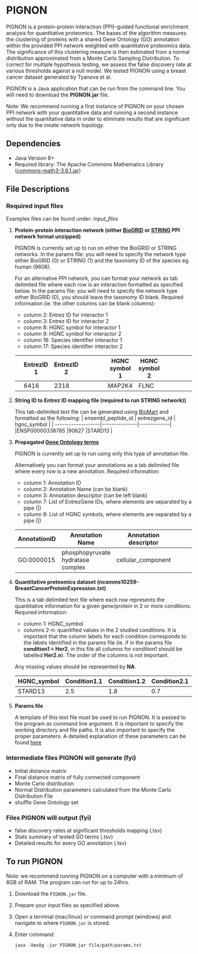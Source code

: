 # PIGNON
PIGNON is a protein-protein interaction (PPI)-guided functional enrichment analysis for quantitative proteomics. 
The bases of the algorithm measures the clustering of proteins with a shared Gene Ontology (GO) annotation within the provided PPI network weighted with quantitative proteomics data. The significance of this clustering measure is then estimated from a normal distribution approximated from a Monte Carlo Sampling Distribution. To correct for multiple hypothesis testing, we assess the false discovery rate at various thresholds against a null model. We tested PIGNON using a breast cancer dataset generated by Tyanova et al. 

PIGNON is a Java application that can be run from the command line. You will need to download the **PIGNON.jar** file. 

Note: We recommend running a first instance of PIGNON on your chosen PPI network with your quantitative data and running a second instance without the quantitative data in order to eliminate results that are significant only due to the innate network topology. 

## Dependencies
* Java Version 8+
* Required library: The Apache Commons Mathematics Library ([commons-math3-3.6.1.jar](http://commons.apache.org/proper/commons-math/download_math.cgi))

## File Descriptions
### Required input files
Examples files can be found under: *input_files*
1. **Protein-protein interaction network (either [BioGRID](https://downloads.thebiogrid.org/BioGRID) or [STRING](https://string-db.org/cgi/download.pl) PPI network format unzipped)**
   
   PIGNON is currently set up to run on either the BioGRID or STRING networks. In the params file: you will need to specify the network type either BioGRID (0) or STRING (1) and the taxonomy ID of the species eg. human (9606).
   
   For an alternative PPI network, you can format your network as tab delimited file where each row is an interaction formatted as specified below. In the params file: you will need to specify the network type either BioGRID (0), you should leave the taxonomy ID blank. Required information (ie. the other columns can be blank columns): 
   * column 2: Entrez ID for interactor 1
   * column 3: Entrez ID for interactor 2
   * column 8: HGNC symbol for interactor 1
   * column 9: HGNC symbol for interactor 2
   * column 16: Species identifier interactor 1
   * column 17: Species identifier interactor 2
    
   |   | EntrezID 1 | EntrezID 2 |   |   |   |   | HGNC symbol 1 | HGNC symbol 2 |   |   |   |   |   |   | SpeciesID 1 | SpeciesID 2 | 
   |---|------------|------------|---|---|---|---|---------------|---------------|---|---|---|---|---|---|-------------|-------------|
   |   |6416	     |2318        |   |   |   |   | MAP2K4        |FLNC           |   |   |   |   |   |   |9606         |	9606

   
2. **String ID to Entrez ID mapping file (required to run STRING network))**

   This tab-delimited text file can be generated using [BioMart](https://bioconductor.org/packages/release/bioc/tml/biomaRt.html) and formatted as the following:
   | ensembl_peptide_id | entrezgene_id | hgnc_symbol |
   | -------------------|---------------|-------------|
   |ENSP00000338785     |90627          |STARD13      |
  
3. **Propagated [Gene Ontology terms](https://git.dhimmel.com/gene-ontology/)**

   PIGNON is currently set up to run using only this type of annotation file. 
   
   Alternatively you can format your annotations as a tab delimited file where every row is a new annotation. Required information: 
   * column 1: Annotation ID
   * column 2: Annotation Name (can be blank)
   * column 3: Annotation descriptor (can be left blank)
   * column 7: List of EntrezGene IDs, where elements are separated by a pipe (|)
   * column 8: List of HGNC symbols, where elements are separated  by a pipe (|) 
   
   | AnnotationID | Annotation Name | Annotation descriptor |   |   |   | EntrezGene IDs | hgnc_symbols |
   | ------------ | --------------- | --------------------- |---|---|---|----------------|--------------|
   |GO:0000015 |phosphopyruvate hydratase complex| cellular_component |   |   |   | 2023\|2026\|2027\|387712 |	ENO1\|ENO2\|ENO3\|ENO4
   
4. **Quantitative proteomics dataset (ncomms10259-BreastCancerProteinExpression.txt)**

   This is a tab delimited text file where each row represents the quantitative information for a given gene/protein in 2 or more conditions. Required information:
   * column 1: HGNC_symbol
   * columns 2-n: quantified values in the 2 studied conditions. It is important that the column labels for each condition corresponds to the labels identified in the params file (ie. if in the params file **condition1 = Her2**, in this file all columns for condition1 should be labelled **Her2.n**). The order of the columns is not important. 
   
   Any missing values should be represented by **NA**.

   |HGNC_symbol | Condition1.1 | Condition1.2 | Condition2.1 | Condition2.2 | ConditionX.n | 
   |------------|--------------|--------------|--------------|--------------|--------------|
   |STARD13     |2.5           |1.8           |0.7           |NA            | ...          |

5. **Params file** 
   
   A template of this text file must be used to run PIGNON. It is passed to the program as command line argument. It is important to specify the working directory and file paths. It is also important to specify the proper parameters. A detailed explanation of these parameters can be found [here](file/path/to/doc)

### Intermediate files PIGNON will generate (fyi)
* Initial distance matrix
* Final distance matrix of fully connected component
* Monte Carlo distribution
* Normal Distribution parameters calculated from the Monte Carlo Distribution File
* shuffle Gene Ontology set

### Files PIGNON will output (fyi)
* false discovery rates at significant thresholds mapping (.tsv)
* Stats summary of tested GO terms (.tsv)
* Detailed results for every GO annotation (.tsv)

## To run PIGNON
Note: we recommend running PIGNON on a computer with a minimum of 8GB of RAM. The program can run for up to 24hrs. 

1. Download the `PIGNON.jar` file.
2. Prepare your input files as specified above. 
4. Open a terminal (mac/linux) or command prompt (windows) and navigate to where `PIGNON.jar` is stored. 
5. Enter command: 

   `java -Xmx8g -jar PIGNON.jar file/path/params.txt` 

